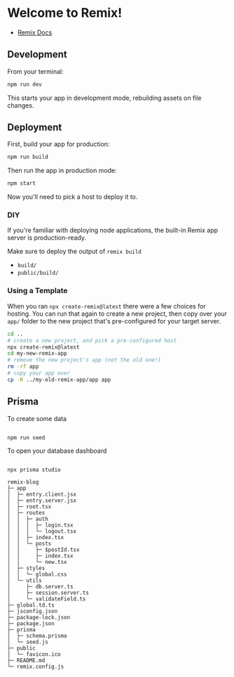 # Welcome to Remix!

- [Remix Docs](https://remix.run/docs)

## Development

From your terminal:

```sh
npm run dev
```

This starts your app in development mode, rebuilding assets on file changes.

## Deployment

First, build your app for production:

```sh
npm run build
```

Then run the app in production mode:

```sh
npm start
```

Now you'll need to pick a host to deploy it to.

### DIY

If you're familiar with deploying node applications, the built-in Remix app server is production-ready.

Make sure to deploy the output of `remix build`

- `build/`
- `public/build/`

### Using a Template

When you ran `npx create-remix@latest` there were a few choices for hosting. You can run that again to create a new project, then copy over your `app/` folder to the new project that's pre-configured for your target server.

```sh
cd ..
# create a new project, and pick a pre-configured host
npx create-remix@latest
cd my-new-remix-app
# remove the new project's app (not the old one!)
rm -rf app
# copy your app over
cp -R ../my-old-remix-app/app app
```

## Prisma

To create some data

```shell

npm run seed

```

To open your database dashboard

```shell

npx prisma studio

```

```
remix-blog
├─ app
│  ├─ entry.client.jsx
│  ├─ entry.server.jsx
│  ├─ root.tsx
│  ├─ routes
│  │  ├─ auth
│  │  │  ├─ login.tsx
│  │  │  └─ logout.tsx
│  │  ├─ index.tsx
│  │  └─ posts
│  │     ├─ $postId.tsx
│  │     ├─ index.tsx
│  │     └─ new.tsx
│  ├─ styles
│  │  └─ global.css
│  └─ utils
│     ├─ db.server.ts
│     ├─ session.server.ts
│     └─ validateField.ts
├─ global.td.ts
├─ jsconfig.json
├─ package-lock.json
├─ package.json
├─ prisma
│  ├─ schema.prisma
│  └─ seed.js
├─ public
│  └─ favicon.ico
├─ README.md
└─ remix.config.js

```
